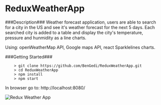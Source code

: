 # ReduxWeatherApp

###Description###
Weather forecast application, users are able to search for a city in the US and see it's weather forecast for the next 5 days.
Each searched city is added to a table and display the city's temperature, pressure and hunmidity as a line charts.

Using: openWeatherMap API, Google maps API, react Sparklelines charts.

###Getting Started###

```
	> git clone https://github.com/BenGedi/ReduxWeatherApp.git
	> cd ReduxWeatherApp
	> npm install
	> npm start
```
In browser go to: http://localhost:8080/


![Redux Weather App](http://i.imgur.com/iCcZYvZ.png)
